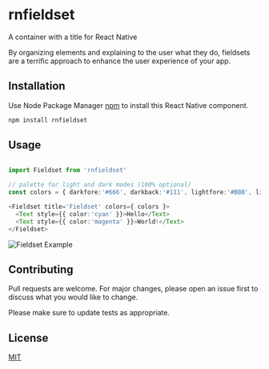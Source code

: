# rnfieldset
A container with a title for React Native

By organizing elements and explaining to the user what they do, fieldsets are a terrific approach to enhance the user experience of your app.

## Installation

Use Node Package Manager [npm](https://www.npmjs.com/) to install this React Native component.

```bash
npm install rnfieldset
```

## Usage

```typescript

import Fieldset from 'rnfieldset'

// palette for light and dark modes (100% optional)
const colors = { darkfore:'#666', darkback:'#111', lightfore:'#BBB', lightback:'#FFF' }

<Fieldset title='Fieldset' colors={ colors }>
  <Text style={{ color:'cyan' }}>Hello</Text>
  <Text style={{ color:'magenta' }}>World!</Text>
</Fieldset>

```

![Fieldset Example](https://github.com/luvidal/rnfieldset/.github/iphone.png)

## Contributing
Pull requests are welcome. For major changes, please open an issue first to discuss what you would like to change.

Please make sure to update tests as appropriate.

## License
[MIT](https://choosealicense.com/licenses/mit/)
